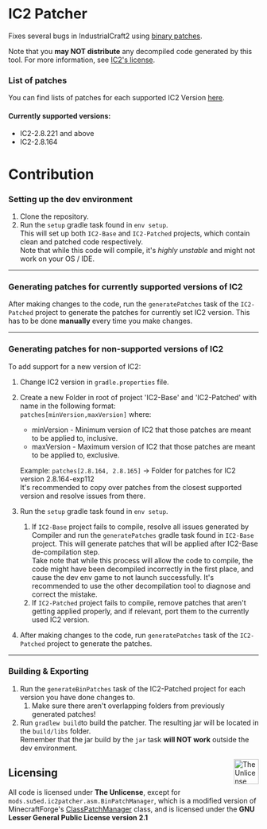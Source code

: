 # IC2 Patcher
Fixes several bugs in IndustrialCraft2 using [binary patches](http://javaxdelta.sourceforge.net).

Note that you **may NOT distribute** any decompiled code generated by this tool.
For more information, see [IC2's license](https://forum.industrial-craft.net/thread/9843-mc-1-7-ic%C2%B2-v-2-1-x-2-2-x-experimental/).

### List of patches
You can find lists of patches for each supported IC2 Version [here]().

#### Currently supported versions:
- IC2-2.8.221 and above
- IC2-2.8.164

# Contribution

### Setting up the dev environment
1. Clone the repository.
2. Run the `setup` gradle task found in `env setup`.   
   This will set up both `IC2-Base` and `IC2-Patched` projects, which contain clean and patched code respectively.  
   Note that while this code will compile, it's *highly unstable* and might not work on your OS / IDE.
<hr>

### Generating patches for currently supported versions of IC2
After making changes to the code, run the `generatePatches` task of the `IC2-Patched` project to generate the patches for currently set IC2 version. This has to be done **manually** every time you make changes.
<hr>

### Generating patches for non-supported versions of IC2
To add support for a new version of IC2:
1. Change IC2 version in `gradle.properties` file. 
2. Create a new Folder in root of project 'IC2-Base' and 'IC2-Patched' with name in the following format:<br>
   `patches[minVersion,maxVersion]` where:
   - minVersion - Minimum version of IC2 that those patches are meant to be applied to, inclusive.
   - maxVersion - Maximum version of IC2 that those patches are meant to be applied to, exclusive.  

   Example: `patches[2.8.164, 2.8.165]` -> Folder for patches for IC2 version 2.8.164-exp112  
   It's recommended to copy over patches from the closest supported version and resolve issues from there.
3. Run the `setup` gradle task found in `env setup`.
   1. If `IC2-Base` project fails to compile, resolve all issues generated by Compiler and run the `generatePatches` gradle task found in `IC2-Base` project.
      This will generate patches that will be applied after IC2-Base de-compilation step.  
      Take note that while this process will allow the code to compile, the code might have been decompiled incorrectly in the first place, and cause the dev env game to not launch successfully. It's recommended to use the other decompilation tool to diagnose and correct the mistake.
   2. If `IC2-Patched` project fails to compile, remove patches that aren't getting applied properly, and if relevant, port them to the currently used IC2 version.
4. After making changes to the code, run `generatePatches` task of the `IC2-Patched` project to generate the patches.
<hr>

### Building & Exporting
1. Run the `generateBinPatches` task of the IC2-Patched project for each version you have done changes to.
   1. Make sure there aren't overlapping folders from previously generated patches!
2. Run `gradlew build`to build the patcher.
   The resulting jar will be located in the `build/libs` folder.  
   Remember that the jar build by the `jar` task **will NOT work** outside the dev environment.

<div>
  <img src="https://upload.wikimedia.org/wikipedia/commons/e/eb/PD-icon-black.svg" align="right" width="50" alt="The Unlicense Logo">
</div>
<h2 align="left">Licensing</h2>

All code is licensed under **The Unlicense**, except for `mods.su5ed.ic2patcher.asm.BinPatchManager`, which is a modified version
of MinecraftForge's [ClassPatchManager](https://github.com/MinecraftForge/MinecraftForge/blob/1.12.x/src/main/java/net/minecraftforge/fml/common/patcher/ClassPatchManager.java) class, and is licensed under the **GNU Lesser General Public License version 2.1**
